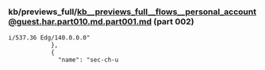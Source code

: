 ### kb/previews_full/kb__previews_full__flows__personal_account@guest.har.part010.md.part001.md (part 002)

```md
i/537.36 Edg/140.0.0.0"
            },
            {
              "name": "sec-ch-u
```

```
